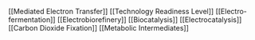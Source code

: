 [[Mediated Electron Transfer]]
[[Technology Readiness Level]]
[[Electro-fermentation]]
[[Electrobiorefinery]]
[[Biocatalysis]]
[[Electrocatalysis]]
[[Carbon Dioxide Fixation]]
[[Metabolic Intermediates]]
